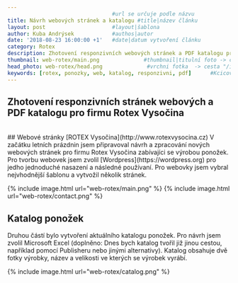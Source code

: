 ```yaml
---
                                 #url se určuje podle názvu
title: Návrh webových stránek a katalogu #title|název článku   
layout: post                     #layout|šablona
author: Kuba Andrýsek            #authos|autor
date: '2018-08-23 16:00:00 +1'   #date|datum vytvoření článku
category: Rotex
description: Zhotovení responzivních webových stránek a PDF katalogu pro firmu Rotex Vysočina              #Header|nadpis
thumbnail: web-rotex/main.png              #thumbnail|titulní foto -> cesta "/img/blog/**nazev-clanku/Kolo.png**"
head_photo: web-rotex/head.png              #vrchni fotka  -> cesta "/img/blog/**nazev-clanku/Kolo.png**"
keywords: [rotex, ponozky, web, katalog, responzivni, pdf]		#Kcicova slova
--- 
```


## Zhotovení responzivních stránek webových a PDF katalogu pro firmu Rotex Vysočina

<br>
## Webové stránky [ROTEX Vysočina](http://www.rotexvysocina.cz)
V začátku letních prázdnin jsem připravoval návrh a zpracování nových webových stránek pro firmu Rotex Vysočina zabívajíci se výrobou ponožek.
Pro tvorbu webovek jsem zvolil [Wordpress](https://wordpress.org) pro jedho jednoduché nasazení a následné používaní. Pro webovky jsem vybral nejvhodnější šablonu a vytvožil několik stránek.

{% include image.html
url="web-rotex/main.png"
%}
{% include image.html
url="web-rotex/contact.png"
%}

## Katalog ponožek
Druhou částí bylo vytvoření aktuálního katalogu ponožek. Pro návrh jsem zvolil Microsoft Excel (doplněno: Dnes bych katalog tvořil již jinou cestou, například pomocí Publisheru nebo jinými alternativy).
Katalog obsahuje dvě fotky výrobky, název a velikosti ve kterých se výrobek vyrábí.   

{% include image.html
url="web-rotex/catalog.png"
%}